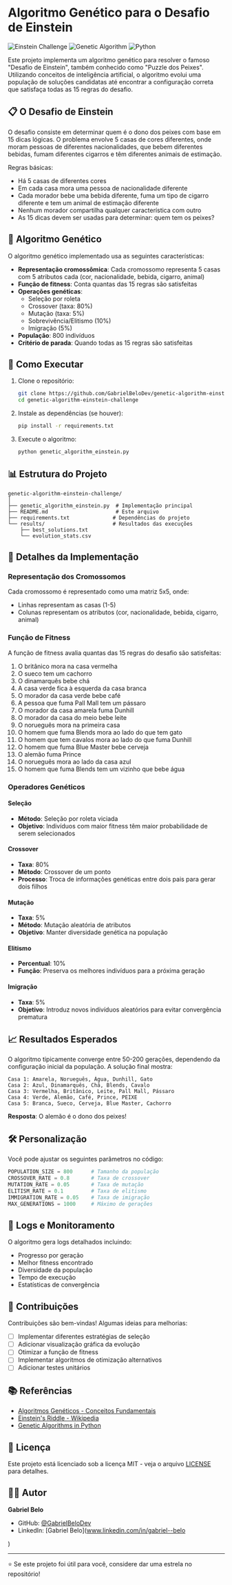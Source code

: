 # Algoritmo Genético para o Desafio de Einstein

![Einstein Challenge](https://img.shields.io/badge/Puzzle-Einstein-blue)
![Genetic Algorithm](https://img.shields.io/badge/AI-Genetic%20Algorithm-green)
![Python](https://img.shields.io/badge/Language-Python-yellow)

Este projeto implementa um algoritmo genético para resolver o famoso "Desafio de Einstein", também conhecido como "Puzzle dos Peixes". Utilizando conceitos de inteligência artificial, o algoritmo evolui uma população de soluções candidatas até encontrar a configuração correta que satisfaça todas as 15 regras do desafio.

## 📋 O Desafio de Einstein

O desafio consiste em determinar quem é o dono dos peixes com base em 15 dicas lógicas. O problema envolve 5 casas de cores diferentes, onde moram pessoas de diferentes nacionalidades, que bebem diferentes bebidas, fumam diferentes cigarros e têm diferentes animais de estimação.

Regras básicas:
- Há 5 casas de diferentes cores
- Em cada casa mora uma pessoa de nacionalidade diferente
- Cada morador bebe uma bebida diferente, fuma um tipo de cigarro diferente e tem um animal de estimação diferente
- Nenhum morador compartilha qualquer característica com outro
- As 15 dicas devem ser usadas para determinar: quem tem os peixes?

## 🧬 Algoritmo Genético

O algoritmo genético implementado usa as seguintes características:

- **Representação cromossômica**: Cada cromossomo representa 5 casas com 5 atributos cada (cor, nacionalidade, bebida, cigarro, animal)
- **Função de fitness**: Conta quantas das 15 regras são satisfeitas
- **Operações genéticas**:
  - Seleção por roleta
  - Crossover (taxa: 80%)
  - Mutação (taxa: 5%)
  - Sobrevivência/Elitismo (10%)
  - Imigração (5%)
- **População**: 800 indivíduos
- **Critério de parada**: Quando todas as 15 regras são satisfeitas

## 🚀 Como Executar

1. Clone o repositório:
   ```bash
   git clone https://github.com/GabrielBeloDev/genetic-algorithm-einstein-challenge.git
   cd genetic-algorithm-einstein-challenge
   ```

2. Instale as dependências (se houver):
   ```bash
   pip install -r requirements.txt
   ```

3. Execute o algoritmo:
   ```bash
   python genetic_algorithm_einstein.py
   ```

## 📊 Estrutura do Projeto

```
genetic-algorithm-einstein-challenge/
│
├── genetic_algorithm_einstein.py  # Implementação principal
├── README.md                      # Este arquivo
├── requirements.txt              # Dependências do projeto
└── results/                      # Resultados das execuções
    ├── best_solutions.txt
    └── evolution_stats.csv
```

## 🔬 Detalhes da Implementação

### Representação dos Cromossomos

Cada cromossomo é representado como uma matriz 5x5, onde:
- Linhas representam as casas (1-5)
- Colunas representam os atributos (cor, nacionalidade, bebida, cigarro, animal)

### Função de Fitness

A função de fitness avalia quantas das 15 regras do desafio são satisfeitas:

1. O britânico mora na casa vermelha
2. O sueco tem um cachorro
3. O dinamarquês bebe chá
4. A casa verde fica à esquerda da casa branca
5. O morador da casa verde bebe café
6. A pessoa que fuma Pall Mall tem um pássaro
7. O morador da casa amarela fuma Dunhill
8. O morador da casa do meio bebe leite
9. O norueguês mora na primeira casa
10. O homem que fuma Blends mora ao lado do que tem gato
11. O homem que tem cavalos mora ao lado do que fuma Dunhill
12. O homem que fuma Blue Master bebe cerveja
13. O alemão fuma Prince
14. O norueguês mora ao lado da casa azul
15. O homem que fuma Blends tem um vizinho que bebe água

### Operadores Genéticos

#### Seleção
- **Método**: Seleção por roleta viciada
- **Objetivo**: Indivíduos com maior fitness têm maior probabilidade de serem selecionados

#### Crossover
- **Taxa**: 80%
- **Método**: Crossover de um ponto
- **Processo**: Troca de informações genéticas entre dois pais para gerar dois filhos

#### Mutação
- **Taxa**: 5%
- **Método**: Mutação aleatória de atributos
- **Objetivo**: Manter diversidade genética na população

#### Elitismo
- **Percentual**: 10%
- **Função**: Preserva os melhores indivíduos para a próxima geração

#### Imigração
- **Taxa**: 5%
- **Objetivo**: Introduz novos indivíduos aleatórios para evitar convergência prematura

## 📈 Resultados Esperados

O algoritmo tipicamente converge entre 50-200 gerações, dependendo da configuração inicial da população. A solução final mostra:

```
Casa 1: Amarela, Norueguês, Água, Dunhill, Gato
Casa 2: Azul, Dinamarquês, Chá, Blends, Cavalo
Casa 3: Vermelha, Britânico, Leite, Pall Mall, Pássaro
Casa 4: Verde, Alemão, Café, Prince, PEIXE
Casa 5: Branca, Sueco, Cerveja, Blue Master, Cachorro
```

**Resposta**: O alemão é o dono dos peixes!

## 🛠️ Personalização

Você pode ajustar os seguintes parâmetros no código:

```python
POPULATION_SIZE = 800      # Tamanho da população
CROSSOVER_RATE = 0.8       # Taxa de crossover
MUTATION_RATE = 0.05       # Taxa de mutação
ELITISM_RATE = 0.1         # Taxa de elitismo
IMMIGRATION_RATE = 0.05    # Taxa de imigração
MAX_GENERATIONS = 1000     # Máximo de gerações
```

## 📝 Logs e Monitoramento

O algoritmo gera logs detalhados incluindo:
- Progresso por geração
- Melhor fitness encontrado
- Diversidade da população
- Tempo de execução
- Estatísticas de convergência

## 🤝 Contribuições

Contribuições são bem-vindas! Algumas ideias para melhorias:

- [ ] Implementar diferentes estratégias de seleção
- [ ] Adicionar visualização gráfica da evolução
- [ ] Otimizar a função de fitness
- [ ] Implementar algoritmos de otimização alternativos
- [ ] Adicionar testes unitários

## 📚 Referências

- [Algoritmos Genéticos - Conceitos Fundamentais](https://example.com)
- [Einstein's Riddle - Wikipedia](https://en.wikipedia.org/wiki/Zebra_Puzzle)
- [Genetic Algorithms in Python](https://example.com)

## 📄 Licença

Este projeto está licenciado sob a licença MIT - veja o arquivo [LICENSE](LICENSE) para detalhes.

## 👨‍💻 Autor

**Gabriel Belo**
- GitHub: [@GabrielBeloDev](https://github.com/GabrielBeloDev)
- LinkedIn: [Gabriel Belo](www.linkedin.com/in/gabriel--belo

)

---

⭐ Se este projeto foi útil para você, considere dar uma estrela no repositório!